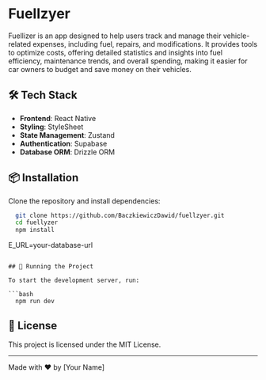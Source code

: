 # Fuellzyer

Fuellizer is an app designed to help users track and manage their vehicle-related expenses, including fuel, repairs, and modifications. It provides tools to optimize costs, offering detailed statistics and insights into fuel efficiency, maintenance trends, and overall spending, making it easier for car owners to budget and save money on their vehicles.

## 🛠️ Tech Stack
- **Frontend**: React Native
- **Styling**: StyleSheet
- **State Management**: Zustand
- **Authentication**: Supabase
- **Database ORM**: Drizzle ORM

## 📦 Installation

Clone the repository and install dependencies:

```bash
  git clone https://github.com/BaczkiewiczDawid/fuellzyer.git
  cd fuellyzer
  npm install
```
E_URL=your-database-url
```

## 🚀 Running the Project

To start the development server, run:

```bash
  npm run dev
```

## 📄 License
This project is licensed under the MIT License.

---

Made with ❤️ by [Your Name]

